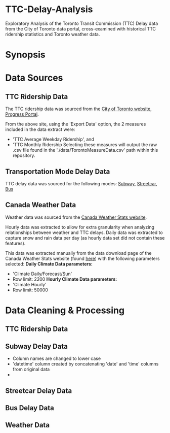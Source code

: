 # TTC-Delay-Analysis
Exploratory Analysis of the Toronto Transit Commission (TTC) Delay data from the City of Toronto data portal, cross-examined with historical TTC ridership statistics and Toronto weather data.

# Synopsis


# Data Sources


## TTC Ridership Data
The TTC ridership data was sourced from the [City of Toronto website, Progress Portal](https://www.toronto.ca/city-government/data-research-maps/toronto-progress-portal/).

From the above site, using the 'Export Data' option, the 2 measures included in the data extract were:
- 'TTC Average Weekday Ridership', and
- 'TTC Monthly Ridership
Selecting these measures will output the raw .csv file found in the './data/TorontoMeasureData.csv'
path within this repository.

## Transportation Mode Delay Data
TTC delay data was sourced for the following modes: [Subway](https://open.toronto.ca/dataset/ttc-subway-delay-data/), [Streetcar](https://open.toronto.ca/dataset/ttc-streetcar-delay-data/), [Bus](https://open.toronto.ca/dataset/ttc-bus-delay-data/)

## Canada Weather Data
Weather data was sourced from the [Canada Weather Stats website](https://www.weatherstats.ca/).

Hourly data was extracted to allow for extra granularity when analyzing relationships between weather and TTC delays.
Daily data was extracted to capture snow and rain data per day (as hourly data set did not contain these features).

This data was extracted manually from the data download page of the Canada Weather Stats website (found [here](https://toronto.weatherstats.ca/download.html)) with the following parameters selected:
**Daily Climate Data parameters:**
- 'Climate Daily/Forecast/Sun'
- Row limit: 2200
**Hourly Climate Data parameters:**
- 'Climate Hourly'
- Row limit: 50000

# Data Cleaning & Processing

## TTC Ridership Data
## Subway Delay Data
- Column names are changed to lower case
- 'datetime' column created by concatenating 'date' and 'time' columns from original data
-

## Streetcar Delay Data
## Bus Delay Data

## Weather Data


